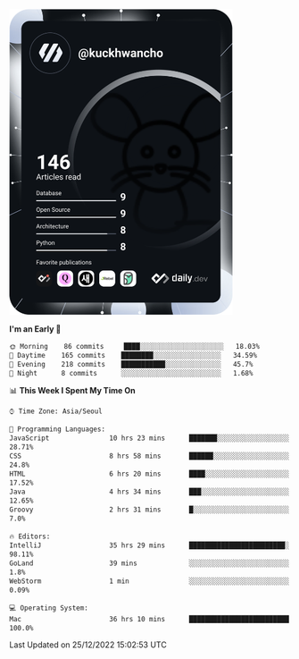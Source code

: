 <a href="https://app.daily.dev/kuckhwancho"><img src="https://github.com/kuckjwi0928/kuckjwi0928/blob/master/devcard.svg" width="400" alt="Kuckjwi Devcard"/></a>

<!--START_SECTION:waka-->
**I'm an Early 🐤** 

```text
🌞 Morning    86 commits     ████░░░░░░░░░░░░░░░░░░░░░   18.03% 
🌆 Daytime    165 commits    ████████░░░░░░░░░░░░░░░░░   34.59% 
🌃 Evening    218 commits    ███████████░░░░░░░░░░░░░░   45.7% 
🌙 Night      8 commits      ░░░░░░░░░░░░░░░░░░░░░░░░░   1.68%

```


📊 **This Week I Spent My Time On** 

```text
⌚︎ Time Zone: Asia/Seoul

💬 Programming Languages: 
JavaScript               10 hrs 23 mins      ███████░░░░░░░░░░░░░░░░░░   28.71% 
CSS                      8 hrs 58 mins       ██████░░░░░░░░░░░░░░░░░░░   24.8% 
HTML                     6 hrs 20 mins       ████░░░░░░░░░░░░░░░░░░░░░   17.52% 
Java                     4 hrs 34 mins       ███░░░░░░░░░░░░░░░░░░░░░░   12.65% 
Groovy                   2 hrs 31 mins       █░░░░░░░░░░░░░░░░░░░░░░░░   7.0%

🔥 Editors: 
IntelliJ                 35 hrs 29 mins      ████████████████████████░   98.11% 
GoLand                   39 mins             ░░░░░░░░░░░░░░░░░░░░░░░░░   1.8% 
WebStorm                 1 min               ░░░░░░░░░░░░░░░░░░░░░░░░░   0.09%

💻 Operating System: 
Mac                      36 hrs 10 mins      █████████████████████████   100.0%

```


 Last Updated on 25/12/2022 15:02:53 UTC
<!--END_SECTION:waka-->
